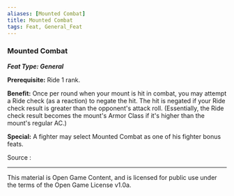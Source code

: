 ```yaml
---
aliases: [Mounted Combat]
title: Mounted Combat
tags: Feat, General_Feat
---
```

### Mounted Combat 
***Feat Type: General***

**Prerequisite:** Ride 1 rank.

**Benefit:** Once per round when your mount is hit in combat, you may
attempt a Ride check (as a reaction) to negate the hit. The hit is
negated if your Ride check result is greater than the opponent's attack
roll. (Essentially, the Ride check result becomes the mount's Armor
Class if it's higher than the mount's regular AC.)

**Special:** A fighter may select Mounted Combat as one of his fighter
bonus feats.


Source :

---

This material is Open Game Content, and is licensed for public use under
the terms of the Open Game License v1.0a.
